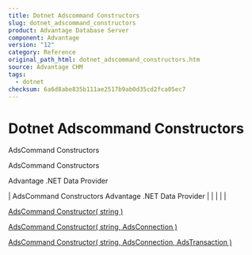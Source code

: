 ```yaml
---
title: Dotnet Adscommand Constructors
slug: dotnet_adscommand_constructors
product: Advantage Database Server
component: Advantage
version: "12"
category: Reference
original_path_html: dotnet_adscommand_constructors.htm
source: Advantage CHM
tags:
  - dotnet
checksum: 6a6d8abe835b111ae2517b9ab0d35cd2fca05ec7
---
```


# Dotnet Adscommand Constructors

AdsCommand Constructors

AdsCommand Constructors

Advantage .NET Data Provider

| AdsCommand Constructors  Advantage .NET Data Provider |  |  |  |  |

[AdsCommand Constructor( string )](dotnet_adscommand_constructor_string_.md)

[AdsCommand Constructor( string, AdsConnection )](dotnet_adscommand_constructor_string_adsconnection_.md)

[AdsCommand Constructor( string, AdsConnection, AdsTransaction )](dotnet_adscommand_constructor_string_adsconnection_adstransaction_.md)

